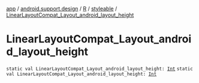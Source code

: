 [app](../../../index.md) / [android.support.design](../../index.md) / [R](../index.md) / [styleable](index.md) / [LinearLayoutCompat_Layout_android_layout_height](.)

# LinearLayoutCompat_Layout_android_layout_height

`static val LinearLayoutCompat_Layout_android_layout_height: `[`Int`](https://kotlinlang.org/api/latest/jvm/stdlib/kotlin/-int/index.html)
`static val LinearLayoutCompat_Layout_android_layout_height: `[`Int`](https://kotlinlang.org/api/latest/jvm/stdlib/kotlin/-int/index.html)
